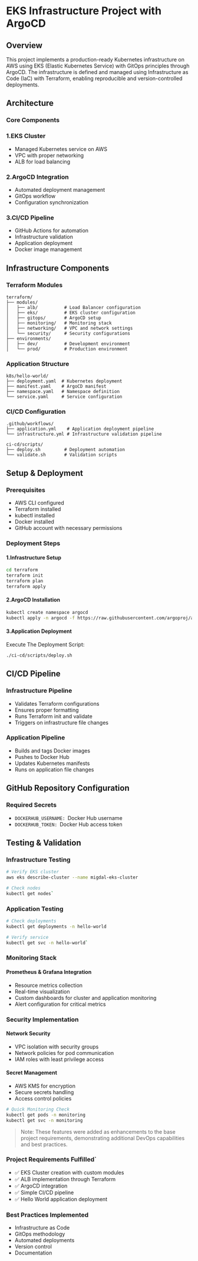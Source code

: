 # EKS Infrastructure Project with ArgoCD
## Overview
This project implements a production-ready Kubernetes infrastructure on AWS using EKS (Elastic Kubernetes Service) with GitOps principles through ArgoCD. The infrastructure is defined and managed using Infrastructure as Code (IaC) with Terraform, enabling reproducible and version-controlled deployments.
## Architecture
### Core Components

### 1.EKS Cluster

- Managed Kubernetes service on AWS
- VPC with proper networking
- ALB for load balancing


### 2.ArgoCD Integration

- Automated deployment management
- GitOps workflow
- Configuration synchronization


### 3.CI/CD Pipeline

- GitHub Actions for automation
- Infrastructure validation
- Application deployment
- Docker image management



## Infrastructure Components
### Terraform Modules


    terraform/
    ├── modules/
    │   ├── alb/          # Load Balancer configuration
    │   ├── eks/          # EKS cluster configuration
    │   ├── gitops/       # ArgoCD setup
    │   ├── monitoring/   # Monitoring stack
    │   ├── networking/   # VPC and network settings
    │   └── security/     # Security configurations
    ├── environments/
    │   ├── dev/          # Development environment
    │   └── prod/         # Production environment
### Application Structure


    k8s/hello-world/
    ├── deployment.yaml  # Kubernetes deployment
    ├── manifest.yaml    # ArgoCD manifest
    ├── namespace.yaml   # Namespace definition
    └── service.yaml     # Service configuration
### CI/CD Configuration


    .github/workflows/
    ├── application.yml    # Application deployment pipeline
    └── infrastructure.yml # Infrastructure validation pipeline
    
    ci-cd/scripts/
    ├── deploy.sh         # Deployment automation
    └── validate.sh       # Validation scripts
## Setup & Deployment
### Prerequisites

- AWS CLI configured
- Terraform installed
- kubectl installed
- Docker installed
- GitHub account with necessary permissions

### Deployment Steps

#### 1.Infrastructure Setup
```bash
cd terraform
terraform init
terraform plan
terraform apply
```

#### 2.ArgoCD Installation
```bash
kubectl create namespace argocd
kubectl apply -n argocd -f https://raw.githubusercontent.com/argoproj/argo-cd/stable/manifests/install.yaml
```

#### 3.Application Deployment

Execute The Deployment Script:
```bash
./ci-cd/scripts/deploy.sh

```



## CI/CD Pipeline
### Infrastructure Pipeline

- Validates Terraform configurations
- Ensures proper formatting
- Runs Terraform init and validate
- Triggers on infrastructure file changes

### Application Pipeline

- Builds and tags Docker images
- Pushes to Docker Hub
- Updates Kubernetes manifests
- Runs on application file changes

## GitHub Repository Configuration
### Required Secrets

- `DOCKERHUB_USERNAME: `Docker Hub username
- `DOCKERHUB_TOKEN: `Docker Hub access token


## Testing & Validation
### Infrastructure Testing

 ```bash
# Verify EKS cluster
 aws eks describe-cluster --name migdal-eks-cluster

# Check nodes
kubectl get nodes`
```

### Application Testing
```bash
# Check deployments
kubectl get deployments -n hello-world

# Verify service
kubectl get svc -n hello-world`
```
### Monitoring Stack

#### Prometheus & Grafana Integration

- Resource metrics collection
- Real-time visualization
- Custom dashboards for cluster and application monitoring
- Alert configuration for critical metrics



### Security Implementation

#### Network Security

- VPC isolation with security groups
- Network policies for pod communication
- IAM roles with least privilege access


#### Secret Management

- AWS KMS for encryption
- Secure secrets handling
- Access control policies


```bash
# Quick Monitoring Check
kubectl get pods -n monitoring
kubectl get svc -n monitoring
```
> Note: These features were added as enhancements to the base project requirements, demonstrating additional DevOps capabilities and best practices.

### Project Requirements Fulfilled`

- ✅ EKS Cluster creation with custom modules
- ✅ ALB implementation through Terraform
- ✅ ArgoCD integration
- ✅ Simple CI/CD pipeline
- ✅ Hello World application deployment

### Best Practices Implemented

- Infrastructure as Code
- GitOps methodology
- Automated deployments
- Version control
- Documentation
